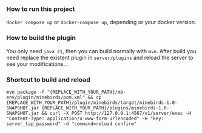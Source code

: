 ### How to run this project

`docker compose up` or `docker-compose up`, depending or your docker version.

### How to build the plugin

You only need `java 21`, then you can build normally with `mvn`.
After build you need replace the existent plugin in `server/plugins` and reload the server to see your modifications...

### Shortcut to build and reload

```
mvn package -f "{REPLACE_WITH_YOUR_PATH}/mb-env/plugin/minebirds/pom.xml" && cp {REPLACE_WITH_YOUR_PATH}/plugin/minebirds/target/minebirds-1.0-SNAPSHOT.jar {REPLACE_WITH_YOUR_PATH}/plugins/minebirds-1.0-SNAPSHOT.jar && curl -X POST http://127.0.0.1:4567/v1/server/exec -H "Content-Type: application/x-www-form-urlencoded" -H "key: server_tap_password" -d "command=reload confirm"
```
